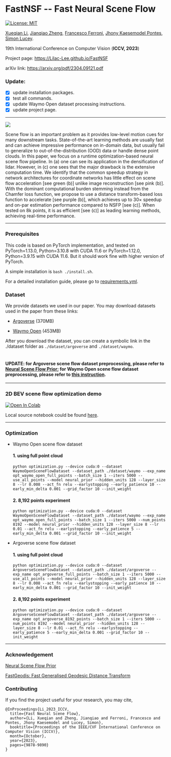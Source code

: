 # FastNSF -- Fast Neural Scene Flow


[![License: MIT](https://img.shields.io/badge/License-MIT-yellow.svg)](https://opensource.org/licenses/MIT)

[Xueqian Li](https://lilac-lee.github.io/), [Jianqiao Zheng](https://scholar.google.com/citations?user=R8d2QOsAAAAJ&hl=en&oi=ao), [Francesco Ferroni](https://www.francescoferroni.com/), [Jhony Kaesemodel Pontes](https://jhonykaesemodel.com/), 
[Simon Lucey](https://scholar.google.com.au/citations?user=vmAe35UAAAAJ&hl=en).

19th International Conference on Computer Vision (**ICCV, 2023**)

Project page: https://Lilac-Lee.github.io/FastNSF

arXiv link: https://arxiv.org/pdf/2304.09121.pdf


### Update:

- [x] update installation packages.
- [x] test all commands.
- [x] update Waymo Open dataset processing instructions.
- [x] update project page.

---

![](imgs/first_figure.png)

Scene flow is an important problem as it provides low-level motion cues for many downstream tasks.
State-of-the-art learning methods are usually fast and can achieve impressive performance on in-domain data, but usually fail to generalize to out-of-the-distribution (OOD) data or handle dense point clouds.
In this paper, we focus on a runtime optimization-based neural scene flow pipeline. In (a) one can see its application in the densification of lidar. 
However, in (c) one sees that the major drawback is the extensive computation time.
We identify that the common speedup strategy in network architectures for coordinate networks has little effect on scene flow acceleration [see green (b)] unlike image reconstruction [see pink (b)].
With the dominant computational burden stemming instead from the Chamfer loss function, we propose to use a distance transform-based loss function to accelerate [see purple (b)], which achieves up to 30$\times$ speedup and on-par estimation performance compared to NSFP [see (c)].
When tested on 8k points, it is as efficient [see (c)] as leading learning methods, achieving real-time performance.

---

### Prerequisites
This code is based on PyTorch implementation, and tested on PyTorch=1.13.0, Python=3.10.8 with CUDA 11.6 or PyTorch=1.12.0, Python=3.9.15 with CUDA 11.6. 
But it should work fine with higher version of PyTorch.

A simple installation is ```bash ./install.sh```.

For a detailed installation guide, please go to [requirements.yml](requirements.yml).


### Dataset
We provide datasets we used in our paper.
You may download datasets used in the paper from these links:

- [Argoverse](https://drive.google.com/file/d/1qyTaLz1_CTF3IB1gr3XpIiIDh6klQOA4/view?usp=sharing) (370MB)

- [Waymo Open](https://drive.google.com/file/d/1urONegaI6pS47bUv-Kw0nl0oGFzGfIl2/view?usp=sharing) (453MB)

After you download the dataset, you can create a symbolic link in the ./dataset folder as ```./dataset/argoverse``` and ```./dataset/waymo```.
<br></br>
#### **UPDATE**: for Argoverse scene flow dataset preprocessing, please refer to [Neural Scene Flow Prior](https://github.com/Lilac-Lee/Neural_Scene_Flow_Prior); for Waymo Open scene flow dataset preprocessing, please refer to [this instruction](utils/WAYMO_OPEN_README.md).

---


### 2D BEV scene flow optimization demo
[![Open In Colab](https://colab.research.google.com/assets/colab-badge.svg)](https://colab.research.google.com/drive/14P8l8x36yzHUFsddTt2pCmc3wLIunZWQ?usp=sharing)


Local source notebook could be found [here](demo/optimize_2d_fastNSF_dt.ipynb).


---
### Optimization

- Waymo Open scene flow dataset
    #### 1. using full point cloud
    ```
    python optimization.py --device cuda:0 --dataset WaymoOpenSceneFlowDataset --dataset_path ./dataset/waymo --exp_name opt_waymo_open_full_points --batch_size 1 --iters 5000 --use_all_points --model neural_prior --hidden_units 128 --layer_size 8 --lr 0.008 --act_fn relu --earlystopping --early_patience 10 --early_min_delta 0.001 --grid_factor 10 --init_weight
    ```

    #### 2. 8,192 points experiment
    ```
    python optimization.py --device cuda:0 --dataset WaymoOpenSceneFlowDataset --dataset_path ./dataset/waymo --exp_name opt_waymo_open_full_points --batch_size 1 --iters 5000 --num_points 8192 --model neural_prior --hidden_units 128 --layer_size 8 --lr 0.01 --act_fn relu --earlystopping --early_patience 5 --early_min_delta 0.001 --grid_factor 10 --init_weight
    ```


- Argoverse scene flow dataset
    #### 1. using full point cloud
    ```
    python optimization.py --device cuda:0 --dataset ArgoverseSceneFlowDataset --dataset_path ./dataset/argoverse --exp_name opt_argoverse_full_points --batch_size 1 --iters 5000 --use_all_points --model neural_prior --hidden_units 128 --layer_size 8 --lr 0.008 --act_fn relu --earlystopping --early_patience 10 --early_min_delta 0.001 --grid_factor 10 --init_weight
    ```

    #### 2. 8,192 points experiment
    ```
    python optimization.py --device cuda:0 --dataset ArgoverseSceneFlowDataset --dataset_path ./dataset/argoverse --exp_name opt_argoverse_8192_points --batch_size 1 --iters 5000 --num_points 8192 --model neural_prior --hidden_units 128 --layer_size 8 --lr 0.01 --act_fn relu --earlystopping --early_patience 5 --early_min_delta 0.001 --grid_factor 10 --init_weight
    ```


---


### Acknowledgement
[Neural Scene Flow Prior](https://github.com/Lilac-Lee/Neural_Scene_Flow_Prior)

[FastGeodis: Fast Generalised Geodesic Distance Transform](https://github.com/masadcv/FastGeodis)


### Contributing
If you find the project useful for your research, you may cite,
```
@InProceedings{Li_2023_ICCV,
  title={Fast Neural Scene Flow},
  author={Li, Xueqian and Zheng, Jianqiao and Ferroni, Francesco and Pontes, Jhony Kaesemodel and Lucey, Simon},
  booktitle={Proceedings of the IEEE/CVF International Conference on Computer Vision (ICCV)},
  month={October},
  year={2023},
  pages={9878-9890}
}
```
